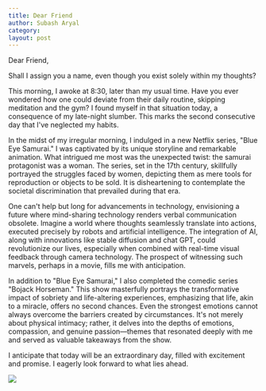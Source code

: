```yaml
---
title: Dear Friend
author: Subash Aryal
category:
layout: post
---
```


Dear Friend,

Shall I assign you a name, even though you exist solely within my thoughts?

This morning, I awoke at 8:30, later than my usual time. Have you ever wondered how one could deviate from their daily routine, skipping meditation and the gym? I found myself in that situation today, a consequence of my late-night slumber. This marks the second consecutive day that I've neglected my habits.

In the midst of my irregular morning, I indulged in a new Netflix series, "Blue Eye Samurai." I was captivated by its unique storyline and remarkable animation. What intrigued me most was the unexpected twist: the samurai protagonist was a woman. The series, set in the 17th century, skillfully portrayed the struggles faced by women, depicting them as mere tools for reproduction or objects to be sold. It is disheartening to contemplate the societal discrimination that prevailed during that era.

One can't help but long for advancements in technology, envisioning a future where mind-sharing technology renders verbal communication obsolete. Imagine a world where thoughts seamlessly translate into actions, executed precisely by robots and artificial intelligence. The integration of AI, along with innovations like stable diffusion and chat GPT, could revolutionize our lives, especially when combined with real-time visual feedback through camera technology. The prospect of witnessing such marvels, perhaps in a movie, fills me with anticipation.

In addition to "Blue Eye Samurai," I also completed the comedic series "Bojack Horseman." This show masterfully portrays the transformative impact of sobriety and life-altering experiences, emphasizing that life, akin to a miracle, offers no second chances. Even the strongest emotions cannot always overcome the barriers created by circumstances. It's not merely about physical intimacy; rather, it delves into the depths of emotions, compassion, and genuine passion—themes that resonated deeply with me and served as valuable takeaways from the show.

I anticipate that today will be an extraordinary day, filled with excitement and promise. I eagerly look forward to what lies ahead.

![](https://mantracare.org/wp-content/uploads/2021/12/imaginary-friend-cover.jpg)

